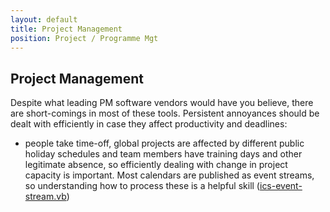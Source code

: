 ```yaml
---
layout: default
title: Project Management
position: Project / Programme Mgt
---
```


## Project Management
Despite what leading PM software vendors would have you believe, there are short-comings in most of these tools. Persistent annoyances should be dealt with efficiently in case they affect productivity and deadlines:

- people take time-off, global projects are affected by different public holiday schedules and team members have training days and other legitimate absence, so efficiently dealing with change in project capacity is important. Most calendars are published as event streams, so understanding how to process these is a helpful skill ([ics-event-stream.vb](ics-event-stream.vb))
